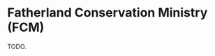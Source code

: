 # Fatherland Conservation Ministry (FCM)
TODO.

<!-- Copyists are also tasked with the defense of the vaults. Due to not being allowed weapons, they are excellent at unarmed combat, similar to D&D's monks. -->
